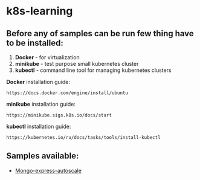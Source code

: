 k8s-learning
========

## Before any of samples can be run few thing have to be installed:

1. **Docker** - for virtualization
2. **minikube** - test purpose small kubernetes cluster
3. **kubectl** - command line tool for managing kubernetes clusters

**Docker** installation guide:

```
https://docs.docker.com/engine/install/ubuntu
```

**minikube** installation guide:

```
https://minikube.sigs.k8s.io/docs/start
```

**kubectl** installation guide:

```
https://kubernetes.io/ru/docs/tasks/tools/install-kubectl
```


## Samples available:
- [Mongo-express-autoscale](https://github.com/Vincitore1402/k8s-learning/tree/master/mongo-express-autoscale)


